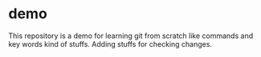 # demo
This repository is a demo for learning git from scratch like commands and key words kind of stuffs.
Adding stuffs for checking changes.
